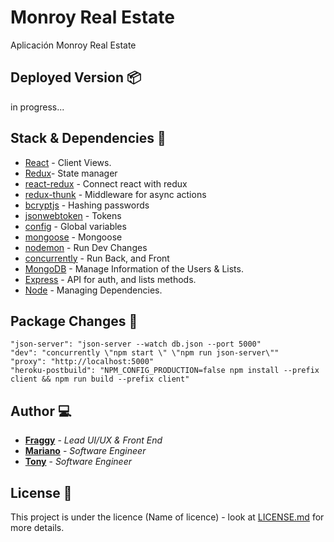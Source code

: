 # Monroy Real Estate

Aplicación Monroy Real Estate

## Deployed Version 📦

in progress...

## Stack & Dependencies 🔧

* [React](https://github.com/facebook/create-react-app) - Client Views.
* [Redux](https://github.com/reduxjs/redux)- State manager
* [react-redux](https://github.com/reduxjs/react-redux) - Connect react with redux
* [redux-thunk](https://github.com/reduxjs/redux-thunk) - Middleware for async actions
* [bcryptjs](https://github.com/kelektiv/node.bcrypt.js/) - Hashing passwords
* [jsonwebtoken](https://github.com/jsonwebtoken/jsonwebtoken.github.io) - Tokens
* [config](https://github.com/lorenwest/node-config) - Global variables
* [mongoose](https://github.com/Automattic/mongoose) - Mongoose
* [nodemon](https://github.com/remy/nodemon) - Run Dev Changes
* [concurrently](https://github.com/kimmobrunfeldt/concurrently) - Run Back, and Front
* [MongoDB](https://github.com/mongodb/mongo) - Manage Information of the Users & Lists.
* [Express](https://github.com/expressjs) - API for auth, and lists methods.
* [Node](https://github.com/nodejs/node) - Managing Dependencies.

## Package Changes 📁

`"json-server": "json-server --watch db.json --port 5000"` <br/>
`"dev": "concurrently \"npm start \" \"npm run json-server\""` <br/>
`"proxy": "http://localhost:5000"` <br/>
`"heroku-postbuild": "NPM_CONFIG_PRODUCTION=false npm install --prefix client && npm run build --prefix client"`

## Author 💻

* **[Fraggy](https://github.com/jmfraggy)** - *Lead UI/UX & Front End* 
* **[Mariano](https://github.com/mariano170395)** - *Software Engineer* 
* **[Tony](https://github.com/tonyanaya)** - *Software Engineer* 

## License 📄

This project is under the licence (Name of licence) - look at [LICENSE.md](LICENSE.md) for more details.